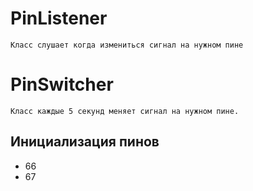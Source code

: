 # PinListener
```
Класс слушает когда измениться сигнал на нужном пине
```

# PinSwitcher
```
Класс каждые 5 секунд меняет сигнал на нужном пине.
```

## Инициализация пинов
* 66 <class PinListener>
* 67 <class PinSwitcher>
